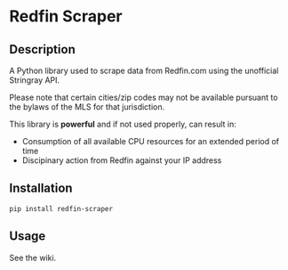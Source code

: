 ﻿# Redfin Scraper

## Description
A Python library used to scrape data from Redfin.com using the unofficial Stringray API.

Please note that certain cities/zip codes may not be available pursuant to the bylaws of the MLS for that jurisdiction.

This library is **powerful** and if not used properly, can result in:
* Consumption of all available CPU resources for an extended period of time
* Discipinary action from Redfin against your IP address

## Installation
`pip install redfin-scraper`

## Usage
See the wiki.
